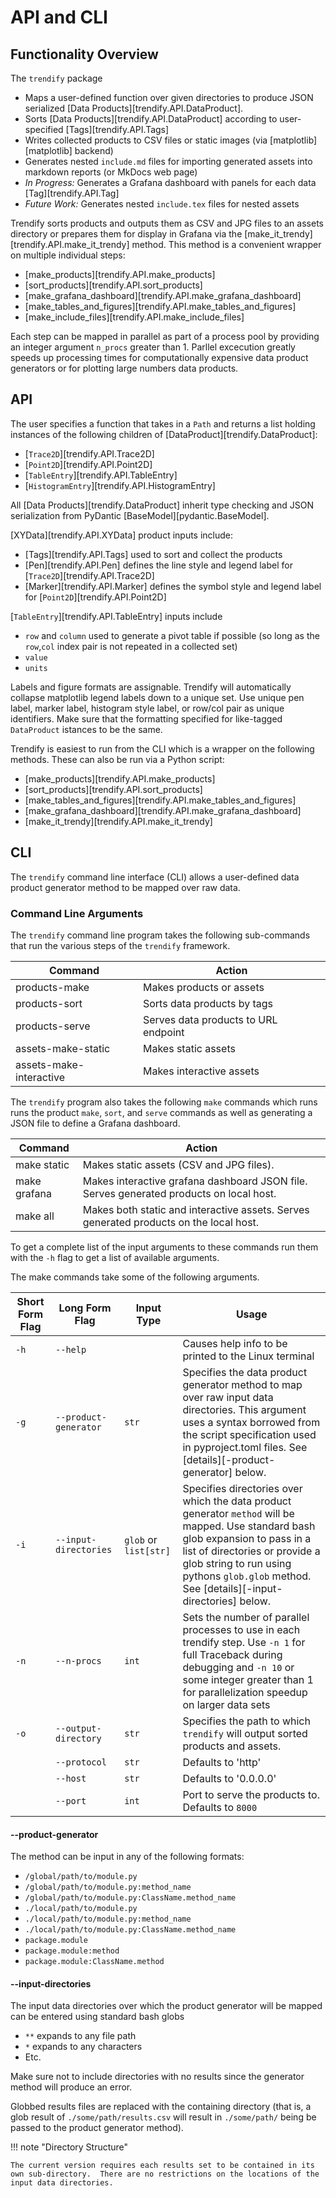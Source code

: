 
# API and CLI

## Functionality Overview

The `trendify` package 

- Maps a user-defined function over given directories to produce JSON serialized [Data Products][trendify.API.DataProduct].
- Sorts [Data Products][trendify.API.DataProduct] according to user-specified [Tags][trendify.API.Tags]
- Writes collected products to CSV files or static images (via [matplotlib][matplotlib] backend)
- Generates nested `include.md` files for importing generated assets into markdown reports (or MkDocs web page)
- _In Progress:_ Generates a Grafana dashboard with panels for each data [Tag][trendify.API.Tag]
- _Future Work:_ Generates nested `include.tex` files for nested assets

Trendify sorts products and outputs them as CSV and JPG files to an assets directory or prepares them for display in Grafana via the [make_it_trendy][trendify.API.make_it_trendy] method.  This method is a convenient wrapper on multiple individual steps:

- [make_products][trendify.API.make_products]
- [sort_products][trendify.API.sort_products]
- [make_grafana_dashboard][trendify.API.make_grafana_dashboard]
- [make_tables_and_figures][trendify.API.make_tables_and_figures]
- [make_include_files][trendify.API.make_include_files]

Each step can be mapped in parallel as part of a process pool by providing an integer argument `n_procs` greater than 1.  Parllel excecution greatly speeds up processing times for computationally expensive data product generators or for plotting large numbers data products.


## API

The user specifies a function that takes in a `Path` and returns a list holding instances of the following children of
[DataProduct][trendify.DataProduct]: 

- [`Trace2D`][trendify.API.Trace2D]
- [`Point2D`][trendify.API.Point2D]
- [`TableEntry`][trendify.API.TableEntry]
- [`HistogramEntry`][trendify.API.HistogramEntry]

All [Data Products][trendify.DataProduct] inherit type checking and JSON serialization from PyDantic [BaseModel][pydantic.BaseModel].  

[XYData][trendify.API.XYData] product inputs include:

- [Tags][trendify.API.Tags] used to sort and collect the products
- [Pen][trendify.API.Pen] defines the line style and legend label for [`Trace2D`][trendify.API.Trace2D]
- [Marker][trendify.API.Marker] defines the symbol style and legend label for [`Point2D`][trendify.API.Point2D]

[`TableEntry`][trendify.API.TableEntry] inputs include 

- `row` and `column` used to generate a pivot table if possible (so long as the `row`,`col` index pair is not repeated in a collected set)
- `value`
- `units`

Labels and figure formats are assignable.  Trendify will automatically collapse matplotlib legend labels
down to a unique set.  Use unique pen label, marker label, histogram style label, or row/col pair as unique identifiers.  Make sure that the formatting specified for like-tagged `DataProduct` istances to be the same.

Trendify is easiest to run from the CLI which is a wrapper on the following methods.  These can also be run via a Python script:

- [make_products][trendify.API.make_products]
- [sort_products][trendify.API.sort_products]
- [make_tables_and_figures][trendify.API.make_tables_and_figures]
- [make_grafana_dashboard][trendify.API.make_grafana_dashboard]
- [make_it_trendy][trendify.API.make_it_trendy]



## CLI

The `trendify` command line interface (CLI) allows a user-defined data product generator method to be mapped over raw data.

### Command Line Arguments

The `trendify` command line program takes the following sub-commands that run the various steps of the `trendify` framework.

| Command                   | Action                                                |
| - | - |
| products-make             | Makes products or assets                              |
| products-sort             | Sorts data products by tags                           |
| products-serve            | Serves data products to URL endpoint                  |
| assets-make-static        | Makes static assets                                   |
| assets-make-interactive   | Makes interactive assets                              |

The `trendify` program also takes the following `make` commands which runs runs the product
`make`, `sort`, and `serve` commands as well as generating a JSON file to define a Grafana dashboard.

| Command                   | Action                                                                                    |
| - | - |
| make static               | Makes static assets (CSV and JPG files).                                                  |
| make grafana              | Makes interactive grafana dashboard JSON file.  Serves generated products on local host.  |
| make all                  | Makes both static and interactive assets.  Serves generated products on the local host.   |

To get a complete list of the input arguments to these commands run them with the  `-h` flag to get a list of available arguments.

The make commands take some of the following arguments.

| Short Form Flag | Long Form Flag | Input Type | Usage |
| ---- | -------------------------- | ----- | ---------- |
| `-h` | `--help`                   |       | Causes help info to be printed to the Linux terminal |
| `-g` | `--product-generator`      | `str` | Specifies the data product generator method to map over raw input data directories.  This argument uses a syntax borrowed from the script specification used in pyproject.toml files.  See [details][-product-generator] below. |
| `-i` | `--input-directories`      | `glob` or `list[str]` | Specifies directories over which the data product generator `method` will be mapped.  Use standard bash glob expansion to pass in a list of directories or provide a glob string to run using pythons `glob.glob` method. See [details][-input-directories] below.|
| `-n` | `--n-procs`                | `int` | Sets the number of parallel processes to use in each trendify step.  Use `-n 1` for full Traceback during debugging and `-n 10` or some integer greater than 1 for parallelization speedup on larger data sets |
| `-o` | `--output-directory`       | `str` | Specifies the path to which `trendify` will output sorted products and assets. |
|      | `--protocol`               | `str` | Defaults to 'http'  |
|      | `--host`                   | `str` | Defaults to '0.0.0.0' |
|      | `--port`                   | `int` | Port to serve the products to.  Defaults to `8000` |

#### --product-generator

The method can be input in any of the following formats:

- `/global/path/to/module.py`
- `/global/path/to/module.py:method_name`
- `/global/path/to/module.py:ClassName.method_name`
- `./local/path/to/module.py`
- `./local/path/to/module.py:method_name`
- `./local/path/to/module.py:ClassName.method_name`
- `package.module`
- `package.module:method`
- `package.module:ClassName.method`

#### --input-directories

The input data directories over which the product generator will be mapped can be entered using standard bash globs

- `**` expands to any file path
- `*` expands to any characters
- Etc.

Make sure not to include directories with no results since the generator method will produce an error.

Globbed results files are replaced with the containing directory (that is, a glob result of `./some/path/results.csv` will result in `./some/path/` being be passed to the product generator method).

!!! note "Directory Structure"

    The current version requires each results set to be contained in its own sub-directory.  There are no restrictions on the locations of the input data directories.
